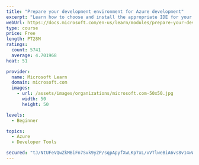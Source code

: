 ```yaml
---
title: "Prepare your development environment for Azure development"
excerpt: "Learn how to choose and install the appropriate IDE for your requirements to help you build, deploy, monitor, and scale cloud-hosted solutions."
webUrl: https://docs.microsoft.com/en-us/learn/modules/prepare-your-dev-environment-for-azure-development/
type: course
price: Free
length: PT28M
ratings:
  count: 5741
  average: 4.701968
heat: 51

provider:
  name: Microsoft Learn
  domain: microsoft.com
  images:
    - url: /assets/images/organizations/microsoft.com-50x50.jpg
      width: 50
      height: 50

levels:
  - Beginner

topics:
  - Azure
  - Developer Tools

secured: "tJ/NtUFeVQwZkMBiFn7Svk9yZP/sqpApyfXwLKp7xL/vVTlweBiA6vs8v14wWSIdZo05wjFpWj5vs/arqWHLMDp3Kox+Wxoz5Y1sJbxPABljbzeo/q4PRY5RmsDscBgB0tJiIhUeDBrXrfXY+dcEnzVqKUGUxvxGvScwWP3iMzNUVWiABhyuzXLppoV+Q0WGuVlT9SIk4fGY0Okzn8Ri7UqyAAbcDCl2LrGF9GpH8WxWElZccs+fKCNtZtCpqB+yv/BE5itFfnambkBzndsUU+l/v2LkjbH4fe0t7C012HuCOVuSXPn+PEUmhtz5gqNflnbWF3kx7Vqa+XnAu8A3PKpIdiRDTp9YV//9rdm8P3X9707/iTcFJLh6gvf1fqGXdAjGAGu6HC72ZI1bSftCx1mXOgwyn8jlnzfKp7SUWCY=;FCTVLg3r1AxS6fxTxKOKqg=="
---
```


